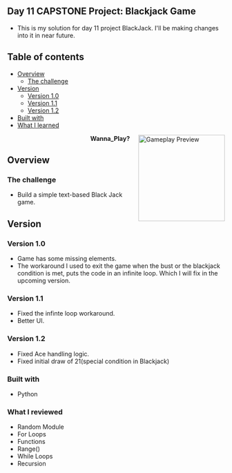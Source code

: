 ## Day 11 CAPSTONE Project: Blackjack Game
- This is my solution for day 11 project BlackJack. I'll be making changes into it in near future.

## Table of contents

- [Overview](#overview)
  - [The challenge](#the-challenge)
- [Version](#version)
  - [Version 1.0](#version-10)
  - [Version 1.1](#version-11)
  - [Version 1.2](#version-12)
- [Built with](#built-with)
- [What I learned](#what-i-learned)

<img src="https://media1.tenor.com/m/Z31b_uCKPVEAAAAC/squid-game-the-salesman-squid-game-the-recruiter.gif" 
     width="200" 
     alt="Gameplay Preview" 
     style="float: right; margin-left: 20px;" />

<p style="text-align: right;"><strong>Wanna_Play?</strong></p>

## Overview

### The challenge

- Build a simple text-based Black Jack game. 

## Version

### Version 1.0

- Game has some missing elements.
- The workaround I used to exit the game when the bust or the blackjack condition is met, puts the code in an infinite loop. Which I will fix in the upcoming version.

### Version 1.1

- Fixed the infinte loop workaround.
- Better UI.

### Version 1.2

- Fixed Ace handling logic.
- Fixed initial draw of 21(special condition in Blackjack)

### Built with

- Python

### What I reviewed
- Random Module
- For Loops
- Functions
- Range()
- While Loops
- Recursion
